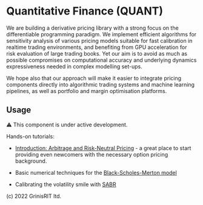 # Quantitative Finance (QUANT)

We are building a derivative pricing library with a strong focus
on the differentiable programming paradigm. We implement efficient 
algorithms for sensitivity analysis of various pricing models 
suitable for fast calibration in realtime trading environments,
and benefiting from GPU acceleration for risk evaluation of large 
trading books. Yet our aim is to avoid as much as possible compromises 
on computational accuracy and underlying dynamics expressiveness needed
in complex modelling set-ups.  

We hope also that our approach will make it easier to integrate pricing 
components directly into algorithmic trading systems and machine learning 
pipelines, as well as portfolio and margin optimisation platforms.

## Usage

:warning: This component is under active development.

Hands-on tutorials:

* [Introduction: Arbitrage and Risk-Neutral Pricing](introduction.ipynb) - a great place to start 
providing even newcomers with the necessary option pricing background.

* Basic numerical techniques for the [Black-Scholes-Merton model](bsm.ipynb) 

* Calibrating the volatility smile with [SABR](sabr.ipynb)
 

(c) 2022 GrinisRIT ltd.
